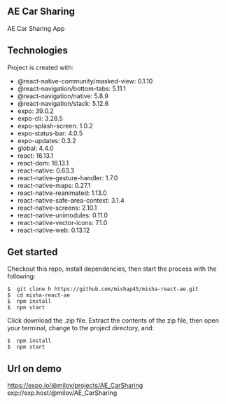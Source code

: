 ## AE Car Sharing
AE Car Sharing App

## Technologies
Project is created with:
* @react-native-community/masked-view: 0.1.10
* @react-navigation/bottom-tabs: 5.11.1
* @react-navigation/native: 5.8.9
* @react-navigation/stack: 5.12.6
* expo: 39.0.2
* expo-cli: 3.28.5
* expo-splash-screen: 1.0.2
* expo-status-bar: 4.0.5
* expo-updates: 0.3.2
* global: 4.4.0
* react: 16.13.1
* react-dom: 16.13.1
* react-native: 0.63.3
* react-native-gesture-handler: 1.7.0
* react-native-maps: 0.27.1
* react-native-reanimated: 1.13.0
* react-native-safe-area-context: 3.1.4
* react-native-screens: 2.10.1
* react-native-unimodules: 0.11.0
* react-native-vector-icons: 7.1.0
* react-native-web: 0.13.12

## Get started
Checkout this repo, install dependencies, then start the process with the following:

```
$  git clone h https://github.com/mishap45/misha-react-ae.git
$  cd misha-react-ae
$  npm install
$  npm start
```

Click download the .zip file. Extract the contents of the zip file, then open your terminal, change to the project directory, and:
```
$  npm install
$  npm start
```

## Url on demo
https://expo.io/@milov/projects/AE_CarSharing
exp://exp.host/@milov/AE_CarSharing
